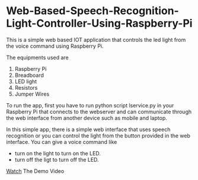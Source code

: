 # Web-Based-Speech-Recognition-Light-Controller-Using-Raspberry-Pi
This is a simple web based IOT application that controls the led light from the voice command using Raspberry Pi.

The equipments used are

1. Raspberry Pi
2. Breadboard
3. LED light
4. Resistors
5. Jumper Wires

To run the app, first you have to run python script lservice.py in your Raspberry Pi that connects to the webserver and can communicate through the web interface from another device such as mobile and laptop.

In this simple app, there is a simple web interface that uses speech recognition or you can control the light from the button provided in the web interface. You can give a voice command like 

* turn on the light to turn on the LED.
* turn off the ligt to turn off the LED.

[Watch](https://www.youtube.com/watch?v=c81D3z51o84) The Demo Video
